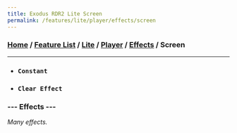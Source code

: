 ```yaml
---
title: Exodus RDR2 Lite Screen
permalink: /features/lite/player/effects/screen
---
```

### [Home](/) / [Feature List](/features) / [Lite](/features/lite) / [Player](/features/lite/player) / [Effects](/features/lite/player/effects) / Screen
---
- ### `Constant`
- ### `Clear Effect`
### --- Effects ---
*Many effects.*
